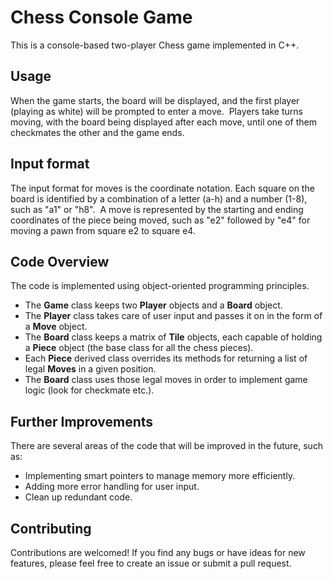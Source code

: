# Chess Console Game
This is a console-based two-player Chess game implemented in C++.
## Usage
When the game starts, the board will be displayed, and the first player (playing as white) will be prompted to enter a move. 
Players take turns moving, with the board being displayed after each move, until one of them checkmates the other and the game ends.
## Input format
The input format for moves is the coordinate notation. Each square on the board is identified by a combination of a letter (a-h) and a number (1-8), such as "a1" or "h8". 
A move is represented by the starting and ending coordinates of the piece being moved, such as "e2" followed by "e4" for moving a pawn from square e2 to square e4.
## Code Overview
The code is implemented using object-oriented programming principles.
* The **Game** class keeps two **Player** objects and a **Board** object.
* The **Player** class takes care of user input and passes it on in the form of a **Move** object.
* The **Board** class keeps a matrix of **Tile** objects, each capable of holding a **Piece** object (the base class for all the chess pieces).
* Each **Piece** derived class overrides its methods for returning a list of legal **Moves** in a given position.
* The **Board** class uses those legal moves in order to implement game logic (look for checkmate etc.).
## Further Improvements
There are several areas of the code that will be improved in the future, such as:
* Implementing smart pointers to manage memory more efficiently.
* Adding more error handling for user input.
* Clean up redundant code.
## Contributing
Contributions are welcomed! If you find any bugs or have ideas for new features, please feel free to create an issue or submit a pull request.